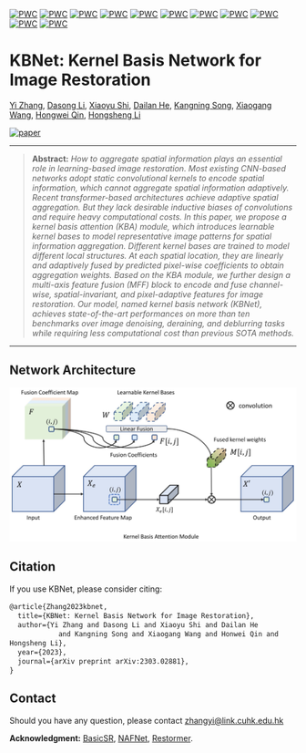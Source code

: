 [![PWC](https://img.shields.io/endpoint.svg?url=https://paperswithcode.com/badge/kbnet-kernel-basis-network-for-image/image-denoising-on-sidd)](https://paperswithcode.com/sota/image-denoising-on-sidd?p=kbnet-kernel-basis-network-for-image)
[![PWC](https://img.shields.io/endpoint.svg?url=https://paperswithcode.com/badge/kbnet-kernel-basis-network-for-image/single-image-deraining-on-test1200)](https://paperswithcode.com/sota/single-image-deraining-on-test1200?p=kbnet-kernel-basis-network-for-image)
[![PWC](https://img.shields.io/endpoint.svg?url=https://paperswithcode.com/badge/kbnet-kernel-basis-network-for-image/single-image-deraining-on-test2800)](https://paperswithcode.com/sota/single-image-deraining-on-test2800?p=kbnet-kernel-basis-network-for-image)
[![PWC](https://img.shields.io/endpoint.svg?url=https://paperswithcode.com/badge/kbnet-kernel-basis-network-for-image/color-image-denoising-on-urban100-sigma50)](https://paperswithcode.com/sota/color-image-denoising-on-urban100-sigma50?p=kbnet-kernel-basis-network-for-image)
[![PWC](https://img.shields.io/endpoint.svg?url=https://paperswithcode.com/badge/kbnet-kernel-basis-network-for-image/color-image-denoising-on-urban100-sigma25)](https://paperswithcode.com/sota/color-image-denoising-on-urban100-sigma25?p=kbnet-kernel-basis-network-for-image)
[![PWC](https://img.shields.io/endpoint.svg?url=https://paperswithcode.com/badge/kbnet-kernel-basis-network-for-image/color-image-denoising-on-urban100-sigma15-1)](https://paperswithcode.com/sota/color-image-denoising-on-urban100-sigma15-1?p=kbnet-kernel-basis-network-for-image)
[![PWC](https://img.shields.io/endpoint.svg?url=https://paperswithcode.com/badge/kbnet-kernel-basis-network-for-image/grayscale-image-denoising-on-urban100-sigma15-1)](https://paperswithcode.com/sota/grayscale-image-denoising-on-urban100-sigma15-1?p=kbnet-kernel-basis-network-for-image)
[![PWC](https://img.shields.io/endpoint.svg?url=https://paperswithcode.com/badge/kbnet-kernel-basis-network-for-image/grayscale-image-denoising-on-urban100-sigma50)](https://paperswithcode.com/sota/grayscale-image-denoising-on-urban100-sigma50?p=kbnet-kernel-basis-network-for-image)
[![PWC](https://img.shields.io/endpoint.svg?url=https://paperswithcode.com/badge/kbnet-kernel-basis-network-for-image/grayscale-image-denoising-on-urban100-sigma25)](https://paperswithcode.com/sota/grayscale-image-denoising-on-urban100-sigma25?p=kbnet-kernel-basis-network-for-image)
[![PWC](https://img.shields.io/endpoint.svg?url=https://paperswithcode.com/badge/kbnet-kernel-basis-network-for-image/grayscale-image-denoising-on-set12-sigma50)](https://paperswithcode.com/sota/grayscale-image-denoising-on-set12-sigma50?p=kbnet-kernel-basis-network-for-image)
[![PWC](https://img.shields.io/endpoint.svg?url=https://paperswithcode.com/badge/kbnet-kernel-basis-network-for-image/color-image-denoising-on-cbsd68-sigma25)](https://paperswithcode.com/sota/color-image-denoising-on-cbsd68-sigma25?p=kbnet-kernel-basis-network-for-image)

# KBNet: Kernel Basis Network for Image Restoration

[Yi Zhang](https://zhangyi-3.github.io/), 
[Dasong Li](https://dasongli1.github.io/), 
[Xiaoyu Shi](https://scholar.google.com/citations?user=fbEuTJUAAAAJ&hl=en), 
[Dailan He](https://scholar.google.com/citations?user=f5MTTy4AAAAJ&hl=zh-CN), 
[Kangning Song](), 
[Xiaogang Wang](https://scholar.google.com/citations?user=-B5JgjsAAAAJ), 
[Hongwei Qin](https://scholar.google.com/citations?user=ZGM7HfgAAAAJ), 
[Hongsheng Li](https://www.ee.cuhk.edu.hk/~hsli/)


[![paper](https://img.shields.io/badge/arXiv-Paper-<COLOR>.svg)](https://arxiv.org/abs/2303.02881)

<hr />

> **Abstract:** *How to aggregate spatial information plays an essential role in learning-based image restoration.
Most existing CNN-based networks adopt static convolutional kernels to encode spatial information, which cannot aggregate spatial information adaptively. 
Recent transformer-based architectures achieve adaptive spatial aggregation. But they lack desirable inductive biases of convolutions and require heavy computational costs. 
In this paper, we propose a kernel basis attention (KBA) module, which introduces learnable kernel bases to model representative image patterns for spatial information aggregation. 
Different kernel bases are trained to model different local structures. 
At each spatial location, they are linearly and adaptively fused by predicted pixel-wise coefficients to obtain aggregation weights.
Based on the KBA module, we further design a multi-axis feature fusion (MFF) block to encode and fuse channel-wise, spatial-invariant, and pixel-adaptive features for image restoration.
Our model, named kernel basis network (KBNet), achieves state-of-the-art performances on more than ten benchmarks over image denoising, deraining, and deblurring tasks while requiring less computational cost than previous SOTA methods.* 
<hr />

## Network Architecture

<img src = "figs/overview.jpg"> 

## Citation
If you use KBNet, please consider citing:

    @article{Zhang2023kbnet,
      title={KBNet: Kernel Basis Network for Image Restoration},
      author={Yi Zhang and Dasong Li and Xiaoyu Shi and Dailan He 
                and Kangning Song and Xiaogang Wang and Honwei Qin and Hongsheng Li},
      year={2023},
      journal={arXiv preprint arXiv:2303.02881},
    }

## Contact
Should you have any question, please contact zhangyi@link.cuhk.edu.hk


**Acknowledgment:** [BasicSR](https://github.com/xinntao/BasicSR), [NAFNet](https://github.com/megvii-research/NAFNet), [Restormer](https://github.com/swz30/Restormer). 
 